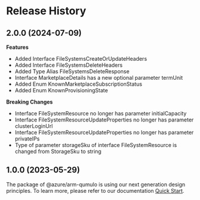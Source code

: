 # Release History
    
## 2.0.0 (2024-07-09)
    
**Features**

  - Added Interface FileSystemsCreateOrUpdateHeaders
  - Added Interface FileSystemsDeleteHeaders
  - Added Type Alias FileSystemsDeleteResponse
  - Interface MarketplaceDetails has a new optional parameter termUnit
  - Added Enum KnownMarketplaceSubscriptionStatus
  - Added Enum KnownProvisioningState

**Breaking Changes**

  - Interface FileSystemResource no longer has parameter initialCapacity
  - Interface FileSystemResourceUpdateProperties no longer has parameter clusterLoginUrl
  - Interface FileSystemResourceUpdateProperties no longer has parameter privateIPs
  - Type of parameter storageSku of interface FileSystemResource is changed from StorageSku to string
    
    
## 1.0.0 (2023-05-29)

The package of @azure/arm-qumulo is using our next generation design principles. To learn more, please refer to our documentation [Quick Start](https://aka.ms/azsdk/js/mgmt/quickstart).
